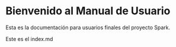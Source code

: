 # Bienvenido al Manual de Usuario
Esta es la documentación para usuarios finales del proyecto Spark.

Este es el index.md
